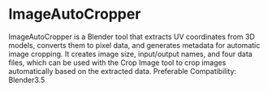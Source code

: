 # ImageAutoCropper
ImageAutoCropper is a Blender tool that extracts UV coordinates from 3D models, converts them to pixel data, and generates metadata for automatic image cropping. It creates image size, input/output names, and four data files, which can be used with the Crop Image tool to crop images automatically based on the extracted data.  Preferable Compatibility: Blender3.5
